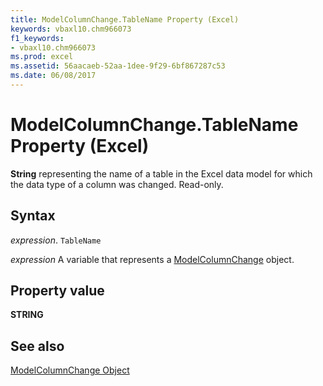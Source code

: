 ```yaml
---
title: ModelColumnChange.TableName Property (Excel)
keywords: vbaxl10.chm966073
f1_keywords:
- vbaxl10.chm966073
ms.prod: excel
ms.assetid: 56aacaeb-52aa-1dee-9f29-6bf867287c53
ms.date: 06/08/2017
---
```



# ModelColumnChange.TableName Property (Excel)

 **String** representing the name of a table in the Excel data model for which the data type of a column was changed. Read-only.


## Syntax

 _expression_. `TableName`

 _expression_ A variable that represents a [ModelColumnChange](Excel.modelcolumnchange.md) object.


## Property value

 **STRING**


## See also



[ModelColumnChange Object](Excel.modelcolumnchange.md)

